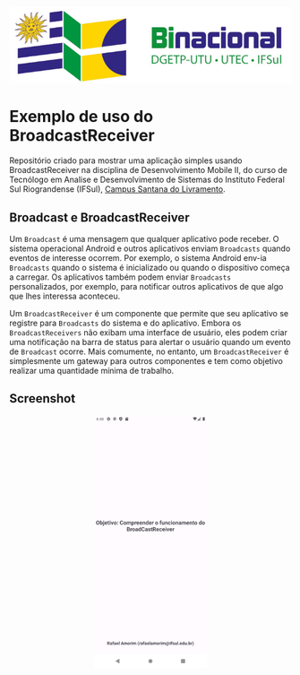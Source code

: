<p align="center">
    <a href="http://www.santana.ifsul.edu.br/" target="_blank">
    <img src="IFSul-banner.jpg">
    </a>
</p>

# Exemplo de uso do BroadcastReceiver

Repositório criado para mostrar uma aplicação simples usando BroadcastReceiver na disciplina de
Desenvolvimento Mobile II, do curso de Tecnólogo em Analise e Desenvolvimento de Sistemas do
Instituto Federal Sul Riograndense (IFSul), [Campus Santana do Livramento](http://www.santana.ifsul.edu.br/).

## Broadcast e BroadcastReceiver

Um `Broadcast` é uma mensagem que qualquer aplicativo pode receber. O sistema operacional Android e outros aplicativos enviam `Broadcasts` quando eventos de interesse ocorrem. Por exemplo, o sistema Android env-ia `Broadcasts` quando o sistema é inicializado ou quando o dispositivo começa a carregar. Os aplicativos também podem enviar `Broadcasts` personalizados, por exemplo, para notificar outros aplicativos de que algo que lhes interessa aconteceu.

Um `BroadcastReceiver` é um componente que permite que seu aplicativo se registre para `Broadcasts` do sistema e do aplicativo. Embora os `BroadcastReceivers` não exibam uma interface de usuário, eles podem criar uma notificação na barra de status para alertar o usuário quando um evento de `Broadcast` ocorre. Mais comumente, no entanto, um `BroadcastReceiver` é simplesmente um gateway para outros componentes e tem como objetivo realizar uma quantidade mínima de trabalho.

## Screenshot

<p align="center">
    <img src="screenshot.png" height="450">
</p>